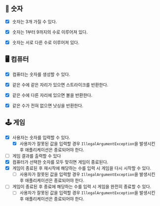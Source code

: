 
## 🔢 숫자

- [x] 숫자는 3개 가질 수 있다.
- [x] 숫자는 1부터 9까지의 수로 이루어져 있다.
- [x] 숫자는 서로 다른 수로 이루어져 있다.


## 🖥 컴퓨터

- [x] 컴퓨터는 숫자를 생성할 수 있다.
- [x] 같은 수에 같은 자리가 있으면 스트라이크를 반환한다.
- [x] 같은 수에 다른 자리에 있으면 볼을 반환한다.
- [x] 같은 수가 전혀 없으면 낫싱을 반환한다.


## 🕹 게임

- [x] 사용자는 숫자를 입력할 수 있다.
  - [x] 사용자가 잘못된 값을 입력할 경우 `IllegalArgumentException`을 발생시킨 후 애플리케이션은 종료되어야 한다.
- [ ] 게임 결과를 출력할 수 있다
- [x] 컴퓨터가 선택한 숫자를 모두 맞히면 게임이 종료된다.
- [x] 게임이 종료된 후 재시작에 해당하는 수를 입력 시 게임을 다시 시작할 수 있다.
  - [ ] 사용자가 잘못된 값을 입력할 경우 `IllegalArgumentException`을 발생시킨 후 애플리케이션은 종료되어야 한다.
- [ ] 게임이 종료된 후 종료에 해당하는 수를 입력 시 게임을 완전히 종료할 수 있다.
  - [ ] 사용자가 잘못된 값을 입력할 경우 `IllegalArgumentException`을 발생시킨 후 애플리케이션은 종료되어야 한다.